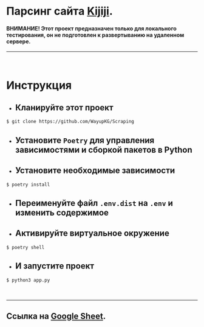 Парсинг сайта [Kijiji](https://www.kijiji.ca/b-apartments-condos/city-of-toronto/c37l1700273).
==================================

#### ВНИМАНИЕ! Этот проект предназначен только для локального тестирования, он не подготовлен к развертыванию на удаленном сервере.
<hr><br>

# Инструкция

- ## Кланируйте этот проект 
```
$ git clone https://github.com/WayupKG/Scraping
```

- ##  Установите ``Poetry`` для управления зависимостями и сборкой пакетов в Python 
- ## Установите необходимые зависимости
```
$ poetry install
```
- ## Переименуйте файл ``.env.dist`` на ``.env`` и изменить содержимое 

- ## Активируйте виртуальное окружение
```
$ poetry shell
```

- ## И запустите проект
```
$ python3 app.py
```
<br><hr>

## Ссылка на [Google Sheet](https://www.kijiji.ca/b-apartments-condos/city-of-toronto/c37l1700273).